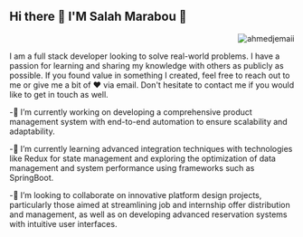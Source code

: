 ## Hi there 👋 I'M Salah Marabou 👋
<p align="right"> <img src="https://user-images.githubusercontent.com/74038190/229223263-cf2e4b07-2615-4f87-9c38-e37600f8381a.gif" alt="ahmedjemaii" /> </p>



I am a full stack developer looking to solve real-world problems. I have a passion for learning and sharing my knowledge with others as publicly as possible.
If you found value in something I created, feel free to reach out to me  or give me a bit of ♥ via email. Don't hesitate to contact me if you would like to get in touch as well.

-🔭 I’m currently working on developing a comprehensive product management system with end-to-end automation to ensure scalability and adaptability.

-🌱 I’m currently learning advanced integration techniques with technologies like Redux for state management and exploring the optimization of data management and system performance using frameworks such as SpringBoot.

-👯 I’m looking to collaborate on innovative platform design projects, particularly those aimed at streamlining job and internship offer distribution and management, as well as on developing advanced reservation systems with intuitive user interfaces.


